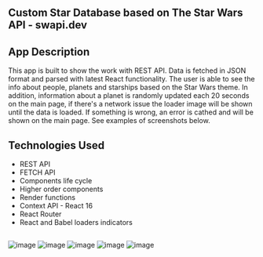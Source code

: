 ## Custom Star Database based on The Star Wars API - swapi.dev
## App Description 
This app is built to show the work with REST API. Data is fetched in JSON format and parsed with latest React functionality. The user is able to see the info about people, planets and starships based on the Star Wars theme. In addition, information about a planet is randomly updated each 20 seconds on the main page, if there's a network issue the loader image will be shown until the data is loaded. If something is wrong, an error is cathed and will be shown on the main page. See examples of screenshots below.

## Technologies Used
- REST API
- FETCH API
- Components life cycle
- Higher order components
- Render functions
- Context API - React 16
- React Router 
- React and Babel loaders indicators

##
![image](https://user-images.githubusercontent.com/58284313/150202189-c72761e2-5dc0-46b0-82e1-a311626fffaf.png)
![image](https://user-images.githubusercontent.com/58284313/150203189-9310e0d7-6331-4e19-be80-6a6d4e0b4e7c.png)
![image](https://user-images.githubusercontent.com/58284313/150202904-60c7d9a6-35c0-4b70-a045-7ef55617b740.png)
![image](https://user-images.githubusercontent.com/58284313/150204410-57aa3a39-c0bd-43b3-9064-9c221c280077.png)
![image](https://user-images.githubusercontent.com/58284313/150202001-a2217869-6022-4d86-bbf0-151ea4fdb0ea.png)
